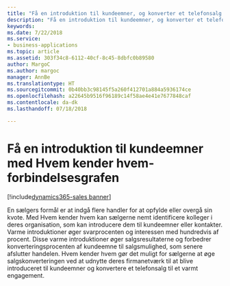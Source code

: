 ```yaml
---
title: "Få en introduktion til kundeemner, og konverter et telefonsalg til et potentielt varmt engagement med en Hvem kender hvem-forbindelsesgraf"
description: "Få en introduktion til kundeemner, og konverter et telefonsalg til et potentielt varmt engagement med en Hvem kender hvem-forbindelsesgraf"
keywords: 
ms.date: 7/22/2018
ms.service:
- business-applications
ms.topic: article
ms.assetid: 303f34c8-6112-40cf-8c45-8dbfc0b89580
author: MargoC
ms.author: margoc
manager: AnnBe
ms.translationtype: HT
ms.sourcegitcommit: 0b40bb3c98145f5a260f412701a884a5936174ce
ms.openlocfilehash: a22645b9516f96189c14f58ae4e41e7677848caf
ms.contentlocale: da-dk
ms.lasthandoff: 07/18/2018

---
```


# <a name="get-introduced-to-prospects-with-the-who-knows-whom-connection-graph"></a>Få en introduktion til kundeemner med Hvem kender hvem-forbindelsesgrafen

[!include[dynamics365-sales banner](../includes/dynamics365-sales.md)]





En sælgers formål er at indgå flere handler for at opfylde eller overgå sin kvote.  Med Hvem kender hvem kan sælgerne nemt identificere kolleger i deres organisation, som kan introducere dem til kundeemner eller kontakter.  Varme introduktioner øger svarprocenten og interessen med hundredvis af procent.  Disse varme introduktioner øger salgsresultaterne og forbedrer konverteringsprocenten af kundeemne til salgsmulighed, som senere afslutter handelen.  Hvem kender hvem gør det muligt for sælgerne at øge salgskonverteringen ved at udnytte deres firmanetværk til at blive introduceret til kundeemner og konvertere et telefonsalg til et varmt engagement.

